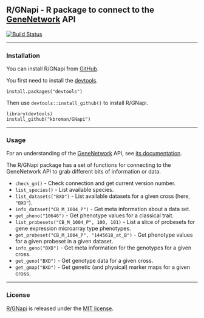 ## R/GNapi - R package to connect to the [GeneNetwork](http://gn2.genenetwork.org/) API

[![Build Status](https://travis-ci.org/kbroman/GNapi.svg?branch=master)](https://travis-ci.org/kbroman/GNapi)

---

### Installation

You can install R/GNapi from
[GitHub](https://github.com/kbroman/GNapi).

You first need to install the
[devtools](https://github.com/hadley/devtools).

    install.packages("devtools")

Then use `devtools::install_github()` to install R/GNapi.

    library(devtools)
    install_github("kbroman/GNapi")

---

### Usage

For an understanding of the
[GeneNetwork](http://gn2.genenetwork.org) API, see
[its documentation](https://github.com/zsloan/genenetwork2/blob/master/api_readme.md).

The R/GNapi package has a set of functions for connecting to the
GeneNetwork API to grab different bits of information or data.

- `check_gn()` - Check connection and get current version number.
- `list_species()` - List available species.
- `list_datasets("BXD")` - List available datasets for a given cross
  (here, `"BXD"`).
- `info_dataset("CB_M_1004_P")` - Get meta information about a data set.
- `get_pheno("10646")` - Get phenotype values for a classical trait.
- `list_probesets("CB_M_1004_P", 100, 101)` - List a slice of
  probesets for gene expression microarray type phenotypes.
- `get_probeset("CB_M_1004_P", "1445618_at_B")` - Get phenotype values
  for a given probeset in a given dataset.
- `info_geno("BXD")` - Get meta information for the genotypes for a given cross.
- `get_geno("BXD")` - Get genotype data for a given cross.
- `get_gmap("BXD")` - Get genetic (and physical) marker maps for a given cross.

---

### License

[R/GNapi](https://github.com/kbroman/GNapi) is released under the
[MIT license](LICENSE.md).
